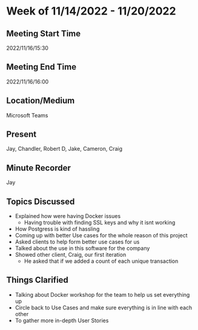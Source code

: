 # Week of 11/14/2022 - 11/20/2022

## Meeting Start Time

2022/11/16/15:30

## Meeting End Time

2022/11/16/16:00

## Location/Medium

Microsoft Teams

## Present

Jay, Chandler, Robert D, Jake, Cameron, Craig

## Minute Recorder

Jay

## Topics Discussed

* Explained how were having Docker issues
    * Having trouble with finding SSL keys and why it isnt working
* How Postgress is kind of hassling
* Coming up with better Use cases for the whole reason of this project
* Asked clients to help form better use cases for us
* Talked about the use in this software for the company
* Showed other client, Craig, our first iteration
    * He asked that if we added a count of each unique transaction

## Things Clarified

* Talking about Docker workshop for the team to help us set everything up
* Circle back to Use Cases and make sure everything is in line with each other
* To gather more in-depth User Stories
